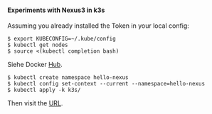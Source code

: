 #### Experiments with Nexus3 in k3s

Assuming you already installed the Token in your local config:

    $ export KUBECONFIG=~/.kube/config
    $ kubectl get nodes
    $ source <(kubectl completion bash)

Siehe Docker [Hub](https://hub.docker.com/r/sonatype/nexus3).

    $ kubectl create namespace hello-nexus
    $ kubectl config set-context --current --namespace=hello-nexus
    $ kubectl apply -k k3s/

Then visit the [URL](https://nexus.localhost).
